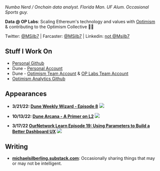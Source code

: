 <!-- ## Michael Silberling -->
<!-- ![image](https://user-images.githubusercontent.com/4006780/223618821-2463d2ea-41f9-41d7-914c-3bded756e733.png) -->
_Numba Nerd / Onchain data analyst. Florida Man. UF Alum. Occasional Sports guy._

**Data @ OP Labs**: Scaling Ethereum's technology and values with [Optimism](https://www.optimism.io/) & contributing to the Optimism Collective 🔴✨

Twitter: [@MSilb7](https://twitter.com/MSilb7) | Farcaster: [@MSilb7](https://warpcast.com/msilb7) | Linkedin: [not @Msilb7](https://www.linkedin.com/in/michaelsilberling/)



## Stuff I Work On
- [Personal Github](https://github.com/MSilb7)
- Dune - [Personal Account](https://dune.com/msilb7)
- Dune - [Optimism Team Account](https://dune.com/optimismfnd) & [OP Labs Team Account](https://dune.com/oplabspbc)
- [Optimism Analytics Github](https://github.com/ethereum-optimism/op-analytics)

## Appearances

- **3/21/22: [Dune Weekly Wizard - Episode 8](https://youtu.be/F5wu3c_EjzU)**
  [![](https://img.youtube.com/vi/F5wu3c_EjzU/maxresdefault.jpg)](https://youtu.be/F5wu3c_EjzU)
  
- **10/13/22: [Dune Arcana - A Primer on L2](https://youtu.be/sciPaCZGzcE)**
  [![](https://img.youtube.com/vi/sciPaCZGzcE/maxresdefault.jpg)](https://youtu.be/sciPaCZGzcE)
  
- **3/17/22 [OurNetwork Learn Episode 19: Using Parameters to Build a Better Dashboard UX](https://www.youtube.com/watch?v=OEyzrRkvY2w&list=PL_7kfUeJgSzz5Fltb2nivE_8xuAe2XTJl&index=19)**
  [![](https://img.youtube.com/vi/OEyzrRkvY2w/maxresdefault.jpg)](https://youtu.be/OEyzrRkvY2w)

## Writing
- **[michaelsilberling.substack.com](https://michaelsilberling.substack.com/)**: Occasionally sharing things that may or may not be intelligent.

<!-- ## Notable Chart Links
- TVL Flows (per Defillama API) - [1d](https://msilb7.github.io/msilb7-crypto-queries/L2%20TVL/img_outputs/net_app_flows_1d.html), [7d](https://msilb7.github.io/msilb7-crypto-queries/L2%20TVL/img_outputs/net_app_flows_7d.html), [30d](https://msilb7.github.io/msilb7-crypto-queries/L2%20TVL/img_outputs/net_app_flows_30d.html), [90d](https://msilb7.github.io/msilb7-crypto-queries/L2%20TVL/img_outputs/net_app_flows.html)
- [OP Summer Incentive Program TVL Flows](https://msilb7.github.io/msilb7-crypto-queries/L2%20TVL/img_outputs/cumul_ndf.html) (per Defillama API)
- Optimism App Fees (per Cryptofees API) - [Daily](https://msilb7.github.io/msilb7-crypto-queries/L2_Fees/img_outputs/app_fees_on_op.html), [7-Day Moving Average](https://msilb7.github.io/msilb7-crypto-queries/L2_Fees/img_outputs/app_fees_on_op_7dma.html) -->
